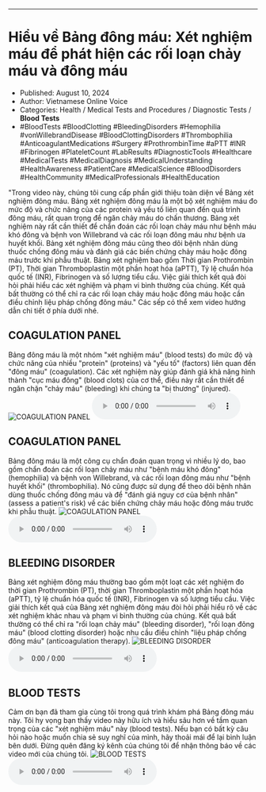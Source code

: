 
---

# Hiểu về Bảng đông máu: Xét nghiệm máu để phát hiện các rối loạn chảy máu và đông máu

- Published: August 10, 2024
- Author: Vietnamese Online Voice
- Categories: Health / Medical Tests and Procedures / Diagnostic Tests / **Blood Tests**
- #BloodTests #BloodClotting #BleedingDisorders #Hemophilia #vonWillebrandDisease #BloodClottingDisorders #Thrombophilia #AnticoagulantMedications #Surgery #ProthrombinTime #aPTT #INR #Fibrinogen #PlateletCount #LabResults #DiagnosticTools #Healthcare #MedicalTests #MedicalDiagnosis #MedicalUnderstanding #HealthAwareness #PatientCare #MedicalScience #BloodDisorders #HealthCommunity #MedicalProfessionals #HealthEducation

"Trong video này, chúng tôi cung cấp phần giới thiệu toàn diện về Bảng xét nghiệm đông máu. Bảng xét nghiệm đông máu là một bộ xét nghiệm máu đo mức độ và chức năng của các protein và yếu tố liên quan đến quá trình đông máu, rất quan trọng để ngăn chảy máu do chấn thương. Bảng xét nghiệm này rất cần thiết để chẩn đoán các rối loạn chảy máu như bệnh máu khó đông và bệnh von Willebrand và các rối loạn đông máu như bệnh ưa huyết khối. Bảng xét nghiệm đông máu cũng theo dõi bệnh nhân dùng thuốc chống đông máu và đánh giá các biến chứng chảy máu hoặc đông máu trước khi phẫu thuật. Bảng xét nghiệm bao gồm Thời gian Prothrombin (PT), Thời gian Thromboplastin một phần hoạt hóa (aPTT), Tỷ lệ chuẩn hóa quốc tế (INR), Fibrinogen và số lượng tiểu cầu. Việc giải thích kết quả đòi hỏi phải hiểu các xét nghiệm và phạm vi bình thường của chúng. Kết quả bất thường có thể chỉ ra các rối loạn chảy máu hoặc đông máu hoặc cần điều chỉnh liệu pháp chống đông máu." Các sếp có thể xem video hướng dẫn chi tiết ở phía dưới nhé.


## COAGULATION PANEL

Bảng đông máu là một nhóm "xét nghiệm máu" (blood tests) đo mức độ và chức năng của nhiều "protein" (proteins) và "yếu tố" (factors) liên quan đến "đông máu" (coagulation). Các xét nghiệm này giúp đánh giá khả năng hình thành "cục máu đông" (blood clots) của cơ thể, điều này rất cần thiết để ngăn chặn "chảy máu" (bleeding) khi chúng ta "bị thương" (injured).
![COAGULATION PANEL](https://http-archiver-apis-production-80.schnworks.com/storage/images/transitions/2024-08-10/transition--20227391697-Montserrat-Regular-004895.jpg)
<audio controls>
    <source src="https://http-archiver-apis-production-80.schnworks.com/storage/storage/audio/file-24702256454.mp3" type="audio/mpeg">
</audio>



## COAGULATION PANEL

Bảng đông máu là một công cụ chẩn đoán quan trọng vì nhiều lý do, bao gồm chẩn đoán các rối loạn chảy máu như "bệnh máu khó đông" (hemophilia) và bệnh von Willebrand, và các rối loạn đông máu như "bệnh huyết khối" (thrombophilia). Nó cũng được sử dụng để theo dõi bệnh nhân dùng thuốc chống đông máu và để "đánh giá nguy cơ của bệnh nhân" (assess a patient's risk) về các biến chứng chảy máu hoặc đông máu trước khi phẫu thuật.
![COAGULATION PANEL](https://http-archiver-apis-production-80.schnworks.com/storage/images/transitions/2024-08-10/transition--37142136560-Montserrat-Medium-1A237E.jpg)
<audio controls>
    <source src="https://http-archiver-apis-production-80.schnworks.com/storage/storage/audio/file-5817176027.mp3" type="audio/mpeg">
</audio>



## BLEEDING DISORDER

Bảng xét nghiệm đông máu thường bao gồm một loạt các xét nghiệm đo thời gian Prothrombin (PT), thời gian Thromboplastin một phần hoạt hóa (aPTT), tỷ lệ chuẩn hóa quốc tế (INR), Fibrinogen và số lượng tiểu cầu. Việc giải thích kết quả của Bảng xét nghiệm đông máu đòi hỏi phải hiểu rõ về các xét nghiệm khác nhau và phạm vi bình thường của chúng. Kết quả bất thường có thể chỉ ra "rối loạn chảy máu" (bleeding disorder), "rối loạn đông máu" (blood clotting disorder) hoặc nhu cầu điều chỉnh "liệu pháp chống đông máu" (anticoagulation therapy).
![BLEEDING DISORDER](https://http-archiver-apis-production-80.schnworks.com/storage/images/transitions/2024-08-10/transition-34305129950-Montserrat-Thin-9C27B0.jpg)
<audio controls>
    <source src="https://http-archiver-apis-production-80.schnworks.com/storage/storage/audio/file-30456491833.mp3" type="audio/mpeg">
</audio>



## BLOOD TESTS

Cảm ơn bạn đã tham gia cùng tôi trong quá trình khám phá Bảng đông máu này. Tôi hy vọng bạn thấy video này hữu ích và hiểu sâu hơn về tầm quan trọng của các "xét nghiệm máu" này (blood tests). Nếu bạn có bất kỳ câu hỏi nào hoặc muốn chia sẻ suy nghĩ của mình, hãy thoải mái để lại bình luận bên dưới. Đừng quên đăng ký kênh của chúng tôi để nhận thông báo về các video mới của chúng tôi.
![BLOOD TESTS](https://http-archiver-apis-production-80.schnworks.com/storage/images/transitions/2024-08-10/transition-34731076653-Montserrat-SemiBold-283593.jpg)
<audio controls>
    <source src="https://http-archiver-apis-production-80.schnworks.com/storage/storage/audio/file-8730910105.mp3" type="audio/mpeg">
</audio>

